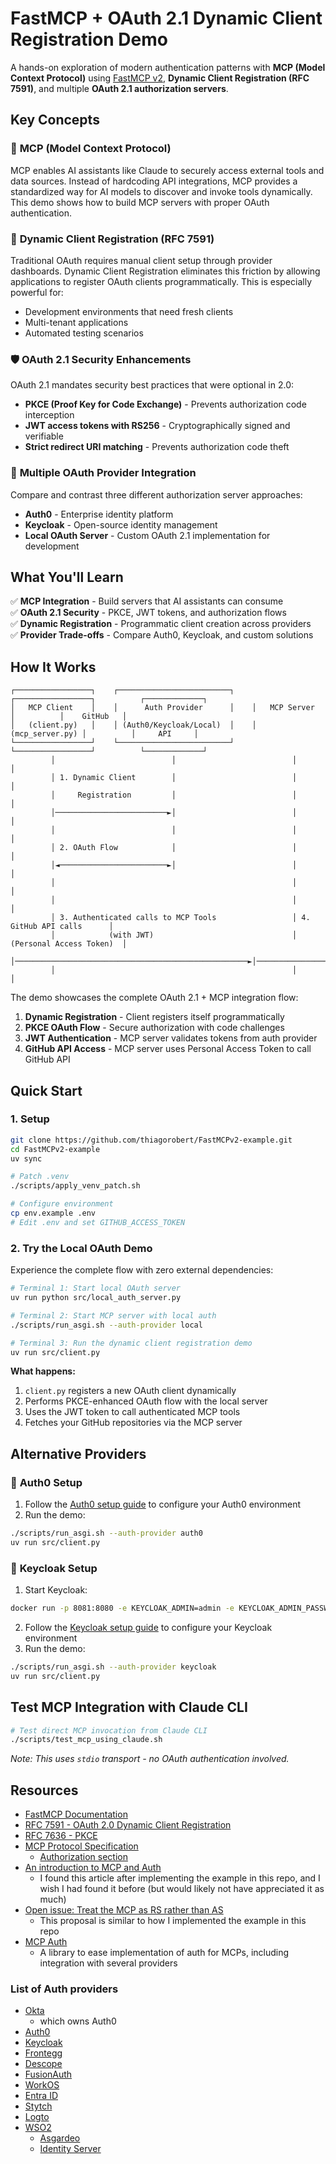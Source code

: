 # FastMCP + OAuth 2.1 Dynamic Client Registration Demo

A hands-on exploration of modern authentication patterns with **MCP (Model Context Protocol)** using [FastMCP v2](https://github.com/jlowin/fastmcp), **Dynamic Client Registration (RFC 7591)**, and multiple **OAuth 2.1 authorization servers**.

## Key Concepts

### 🔌 **MCP (Model Context Protocol)**
MCP enables AI assistants like Claude to securely access external tools and data sources. Instead of hardcoding API integrations, MCP provides a standardized way for AI models to discover and invoke tools dynamically. This demo shows how to build MCP servers with proper OAuth authentication.

### 🔐 **Dynamic Client Registration (RFC 7591)**
Traditional OAuth requires manual client setup through provider dashboards. Dynamic Client Registration eliminates this friction by allowing applications to register OAuth clients programmatically. This is especially powerful for:
- Development environments that need fresh clients
- Multi-tenant applications 
- Automated testing scenarios

### 🛡️ **OAuth 2.1 Security Enhancements**
OAuth 2.1 mandates security best practices that were optional in 2.0:
- **PKCE (Proof Key for Code Exchange)** - Prevents authorization code interception
- **JWT access tokens with RS256** - Cryptographically signed and verifiable
- **Strict redirect URI matching** - Prevents authorization code theft

### 🏢 **Multiple OAuth Provider Integration**
Compare and contrast three different authorization server approaches:
- **Auth0** - Enterprise identity platform
- **Keycloak** - Open-source identity management
- **Local OAuth Server** - Custom OAuth 2.1 implementation for development

## What You'll Learn

✅ **MCP Integration** - Build servers that AI assistants can consume  
✅ **OAuth 2.1 Security** - PKCE, JWT tokens, and authorization flows  
✅ **Dynamic Registration** - Programmatic client creation across providers  
✅ **Provider Trade-offs** - Compare Auth0, Keycloak, and custom solutions

## How It Works

```
┌─────────────────┐    ┌─────────────────────────┐    ┌─────────────────┐          ┌─────────────┐
│   MCP Client    │    │      Auth Provider      │    │   MCP Server    │          │    GitHub   │
│   (client.py)   │    │ (Auth0/Keycloak/Local)  │    │ (mcp_server.py) │          │     API     │
└─────────────────┘    └─────────────────────────┘    └─────────────────┘          └─────────────┘
         │                          │                          │                          │
         │ 1. Dynamic Client        │                          │                          │
         │     Registration         │                          │                          │
         │─────────────────────────►│                          │                          │
         │                          │                          │                          │
         │ 2. OAuth Flow            │                          │                          │
         │◄────────────────────────►│                          │                          │
         │                                                     │                          │
         │                                                     │                          │
         │ 3. Authenticated calls to MCP Tools                 │ 4. GitHub API calls      │
         │            (with JWT)                               │ (Personal Access Token)  │
         │────────────────────────────────────────────────────►│─────────────────────────►│
         │                                                     │                          │
```

The demo showcases the complete OAuth 2.1 + MCP integration flow:
1. **Dynamic Registration** - Client registers itself programmatically
2. **PKCE OAuth Flow** - Secure authorization with code challenges  
3. **JWT Authentication** - MCP server validates tokens from auth provider
4. **GitHub API Access** - MCP server uses Personal Access Token to call GitHub API

## Quick Start

### 1. Setup
```bash
git clone https://github.com/thiagorobert/FastMCPv2-example.git
cd FastMCPv2-example
uv sync

# Patch .venv
./scripts/apply_venv_patch.sh

# Configure environment
cp env.example .env
# Edit .env and set GITHUB_ACCESS_TOKEN
```

### 2. Try the Local OAuth Demo

Experience the complete flow with zero external dependencies:

```bash
# Terminal 1: Start local OAuth server
uv run python src/local_auth_server.py

# Terminal 2: Start MCP server with local auth
./scripts/run_asgi.sh --auth-provider local

# Terminal 3: Run the dynamic client registration demo
uv run src/client.py
```

**What happens:**
1. `client.py` registers a new OAuth client dynamically
2. Performs PKCE-enhanced OAuth flow with the local server
3. Uses the JWT token to call authenticated MCP tools
4. Fetches your GitHub repositories via the MCP server

## Alternative Providers

### 🏢 **Auth0 Setup**
1. Follow the [Auth0 setup guide](docs/auth0-rfc7591.md) to configure your Auth0 environment
2. Run the demo:
```bash
./scripts/run_asgi.sh --auth-provider auth0
uv run src/client.py
```

### 🔧 **Keycloak Setup**
1. Start Keycloak:
```bash
docker run -p 8081:8080 -e KEYCLOAK_ADMIN=admin -e KEYCLOAK_ADMIN_PASSWORD=admin quay.io/keycloak/keycloak:24.0.4 start-dev
```
2. Follow the [Keycloak setup guide](docs/keycloak-rfc7591.md) to configure your Keycloak environment
3. Run the demo:
```bash
./scripts/run_asgi.sh --auth-provider keycloak
uv run src/client.py
```

## Test MCP Integration with Claude CLI
```bash
# Test direct MCP invocation from Claude CLI
./scripts/test_mcp_using_claude.sh
```
*Note: This uses `stdio` transport - no OAuth authentication involved.*

## Resources

- [FastMCP Documentation](https://github.com/jlowin/fastmcp)
- [RFC 7591 - OAuth 2.0 Dynamic Client Registration](https://tools.ietf.org/html/rfc7591)
- [RFC 7636 - PKCE](https://tools.ietf.org/html/rfc7636)
- [MCP Protocol Specification](https://modelcontextprotocol.io/)
  * [Authorization section](https://modelcontextprotocol.io/specification/draft/basic/authorization)
- [An introduction to MCP and Auth](https://auth0.com/blog/an-introduction-to-mcp-and-authorization/)
  * I found this article after implementing the example in this repo, and I wish I had found it before (but would likely not have appreciated it as much)
- [Open issue: Treat the MCP as RS rather than AS ](https://github.com/modelcontextprotocol/modelcontextprotocol/issues/205)
  * This proposal is similar to how I implemented the example in this repo
- [MCP Auth](https://mcp-auth.dev/)
  * A library to ease implementation of auth for MCPs, including integration with several providers

### List of Auth providers

* [Okta](https://www.okta.com/)
  * which owns Auth0
* [Auth0](https://auth0.com)
* [Keycloak](https://keycloak.org)
* [Frontegg](https://frontegg.com)
* [Descope](https://descope.com)
* [FusionAuth](https://fusionauth.io)
* [WorkOS](https://workos.com)
* [Entra ID](https://www.microsoft.com/en-us/security/business/identity-access/microsoft-entra-id)
* [Stytch](https://stytch.com)
* [Logto](https://logto.io/)
* [WSO2](https://wso2.com)
  * [Asgardeo](https://wso2.com/asgardeo/)
  * [Identity Server](https://wso2.com/identity-server/)